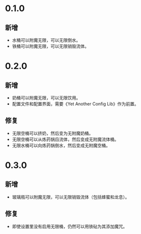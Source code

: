 # 0.1.0
## 新增
- 水桶可以附魔无限，可以无限倒水。
- 铁桶可以附魔无限，可以无限销毁流体。
# 0.2.0
## 新增
- 奶桶可以附魔无限，可以无限饮用。
- 配置文件和配置界面，需要《Yet Another Config Lib》作为前置。
## 修复
- 无限空桶可以挤奶，然后变为无附魔奶桶。
- 无限空桶可以从炼药锅舀流体，然后变成无附魔流体桶。
- 无限水桶可以向炼药锅倒水，然后变成无附魔空桶。
# 0.3.0
## 新增
- 玻璃瓶可以附魔无限，可以无限销毁流体（包括蜂蜜和龙息）。
## 修复
- 即使设置里没有启用无限桶，仍然可以用铁砧为其添加魔咒。